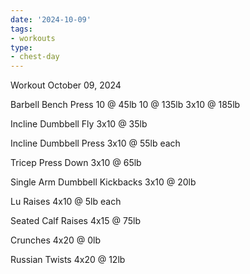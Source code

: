 ```yaml
---
date: '2024-10-09'
tags:
- workouts
type:
- chest-day
---
```


Workout October 09, 2024

Barbell Bench Press
10 @ 45lb
10 @ 135lb
3x10 @ 185lb

Incline Dumbbell Fly
3x10 @ 35lb

Incline Dumbbell Press
3x10 @ 55lb each

Tricep Press Down
3x10 @ 65lb

Single Arm Dumbbell Kickbacks
3x10 @ 20lb

Lu Raises
4x10 @ 5lb each

Seated Calf Raises
4x15 @ 75lb

Crunches
4x20 @ 0lb

Russian Twists
4x20 @ 12lb